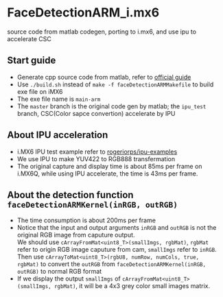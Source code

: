 # FaceDetectionARM_i.mx6
source code from matlab codegen, porting to i.mx6, and use ipu to accelerate CSC
##  Start guide
* Generate cpp source code from matlab, refer to [official guide](https://cn.mathworks.com/help/vision/examples/detect-face-raspberry-pi2.html)
* Use `./build.sh` instead of `make -f faceDetectionARMMakefile` to build exe file on iMX6
* The exe file name is `main-arm`
* The `master` branch is the original code gen by matlab; the `ipu_test` branch, CSC(Color sapce convertion) accelerate by IPU
## About IPU acceleration
* i.MX6 IPU test example refer to [rogeriorps/ipu-examples](https://github.com/rogeriorps/ipu-examples)
* We use IPU to make YUV422 to RGB888 transfermation
* The original capture and display time is about 85ms per frame on i.MX6Q, while using IPU accelerate, the time is 43ms per frame.
## About the detection function `faceDetectionARMKernel(inRGB, outRGB)`
* The time consumption is about 200ms per frame
* Notice that the input and output arguments `inRGB` and `outRGB` is not the original RGB image from caputure output. \
We should use `cArrayFromMat<uint8_T>(smallImgs, rgbMat)`, `rgbMat` refer to origin RGB image caputure from cam, `smallImgs` refer to `inRGB`. \
Then use `cArrayToMat<uint8_T>(rgbU8, numRow, numCols, true, rgbMat)` to convert the `outRGB` from `faceDetectionARMKernel(inRGB, outRGB)` to normal RGB format 
* If we display the output `smallImgs` of `cArrayFromMat<uint8_T>(smallImgs, rgbMat)`, it will be a 4x3 grey color small images matrix.

